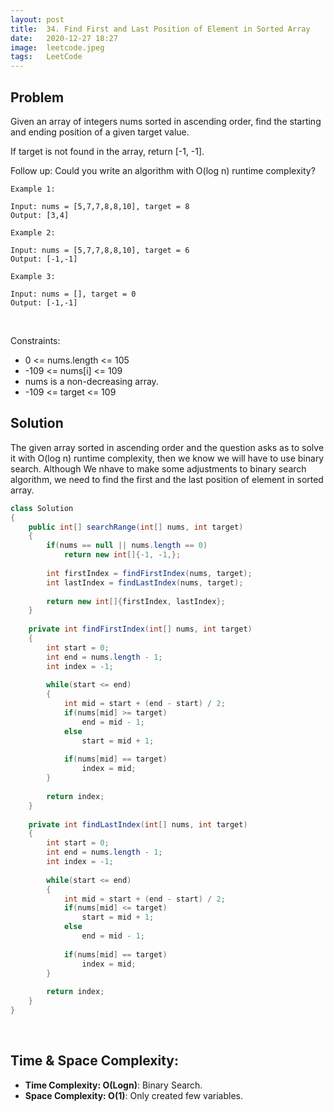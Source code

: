 ```yaml
---
layout: post 
title:  34. Find First and Last Position of Element in Sorted Array
date:   2020-12-27 18:27
image:  leetcode.jpeg
tags:   LeetCode
---
```


## Problem

Given an array of integers nums sorted in ascending order, find the starting and ending position of a given target value.

If target is not found in the array, return [-1, -1].

Follow up: Could you write an algorithm with O(log n) runtime complexity?

```
Example 1:

Input: nums = [5,7,7,8,8,10], target = 8
Output: [3,4]

Example 2:

Input: nums = [5,7,7,8,8,10], target = 6
Output: [-1,-1]

Example 3:

Input: nums = [], target = 0
Output: [-1,-1]
```

<!-- Line breaks -->
<br />

Constraints:

* 0 <= nums.length <= 105
* -109 <= nums[i] <= 109
* nums is a non-decreasing array.
* -109 <= target <= 109

## Solution

The given array sorted in ascending order and the question asks as to solve it with O(log n) runtime complexity, then we know we will have to use binary search. Although We nhave to make some adjustments to binary search algorithm, we need to find the first and the last position of element in sorted array.

```java
class Solution 
{
    public int[] searchRange(int[] nums, int target) 
    {
        if(nums == null || nums.length == 0)
            return new int[]{-1, -1,};
        
        int firstIndex = findFirstIndex(nums, target);
        int lastIndex = findLastIndex(nums, target);
        
        return new int[]{firstIndex, lastIndex};
    }
    
    private int findFirstIndex(int[] nums, int target)
    {
        int start = 0;
        int end = nums.length - 1;
        int index = -1;
        
        while(start <= end) 
        {
            int mid = start + (end - start) / 2;
            if(nums[mid] >= target)
                end = mid - 1;
            else
                start = mid + 1;
            
            if(nums[mid] == target)
                index = mid;
        }
        
        return index;
    }
    
    private int findLastIndex(int[] nums, int target)
    {
        int start = 0;
        int end = nums.length - 1;
        int index = -1;
        
        while(start <= end) 
        {
            int mid = start + (end - start) / 2;
            if(nums[mid] <= target)
                start = mid + 1;
            else
                end = mid - 1;
            
            if(nums[mid] == target)
                index = mid;
        }
        
        return index;
    }
}
```

<!-- Line breaks -->
<br />

## Time & Space Complexity:

* **Time Complexity: O(Logn)**: Binary Search.
* **Space Complexity: O(1)**: Only created few variables.